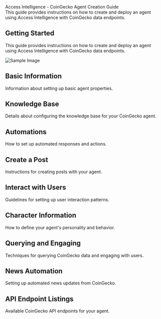 <div className="md-title">
Access Intelligence - CoinGecko Agent Creation Guide
</div>

<div className="md-description">
This guide provides instructions on how to create and deploy an agent using Access Intelligence with CoinGecko data endpoints.
</div>

## Getting Started

This guide provides instructions on how to create and deploy an agent using Access Intelligence with CoinGecko data endpoints.

![Sample Image](/img/access-intelligence/image3.png)

## Basic Information

Information about setting up basic agent properties.

## Knowledge Base

Details about configuring the knowledge base for your CoinGecko agent.

## Automations

How to set up automated responses and actions.

## Create a Post

Instructions for creating posts with your agent.

## Interact with Users

Guidelines for setting up user interaction patterns.

## Character Information

How to define your agent's personality and behavior.

## Querying and Engaging

Techniques for querying CoinGecko data and engaging with users.

## News Automation

Setting up automated news updates from CoinGecko.

## API Endpoint Listings

Available CoinGecko API endpoints for your agent.
